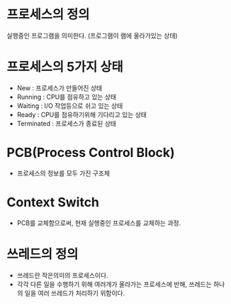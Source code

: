 # 프로세스의 정의
실행중인 프로그램을 의미한다. (프로그램이 램에 올라가있는 상태)

# 프로세스의 5가지 상태
- New : 프로세스가 만들어진 상태
- Running : CPU를 점유하고 있는 상태
- Waiting : I/O 작업등으로 쉬고 있는 상태
- Ready : CPU를 점유하기위해 기다리고 있는 상태
- Terminated : 프로세스가 종료된 상태

# PCB(Process Control Block)
- 프로세스의 정보를 모두 가진 구조체

# Context Switch
- PCB를 교체함으로써, 현재 실행중인 프로세스를 교체하는 과정.

# 쓰레드의 정의
- 쓰레드란 작은의미의 프로세스이다.
- 각각 다른 일을 수행하기 위해 여러개가 올라가는 프로세스에 반해, 쓰레드는 하나의 일을 여러 쓰레드가 처리하기 위함이다.
